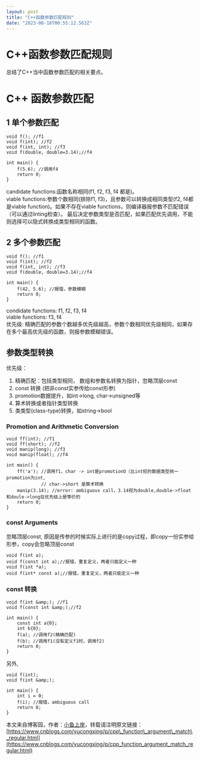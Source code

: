 ```yaml
---
layout: post
title: "C++函数参数匹配规则"
date: "2023-08-18T00:55:12.563Z"
---
```

C++函数参数匹配规则
===========

总结了C++当中函数参数匹配的相关要点。

C++ 函数参数匹配
==========

1 单个参数匹配
--------

    void f(); //f1
    void f(int); //f2
    void f(int, int); //f3
    void f(double, double=3.14);//f4
    
    int main() {
        f(5.6); //调用f4
        return 0;
    }
    

candidate functions:函数名称相同(f1, f2, f3, f4 都是)。  
viable functions:参数个数相同(排除f1, f3)，且参数可以转换成相同类型(f2, f4都是viable function)。如果不存在viable functions，则编译器报参数不匹配错误（可以通过linting检查）。 最后决定参数类型是否匹配，如果匹配优先调用，不能则选择可以隐式转换成类型相同的函数。

2 多个参数匹配
--------

    void f(); //f1
    void f(int); //f2
    void f(int, int); //f3
    void f(double, double=3.14);//f4
    
    int main() {
        f(42, 5.6); //报错，参数模糊 
        return 0;
    }
    

condidate functions: f1, f2, f3, f4  
viable functions: f3, f4  
优先级: 精确匹配的参数个数越多优先级越高，参数个数相同优先级相同，如果存在多个最高优先级的函数，则报参数模糊错误。

参数类型转换
------

优先级：

1.  精确匹配：包括类型相同， 数组和参数名转换为指针，忽略顶层const
2.  const 转换 (把非const实参传给const形参)
3.  promotion数据提升，如int->long, char->unsigned等
4.  算术转换或者指针类型转换
5.  类类型(class-type)转换，如string->bool

### Promotion and Arithmetic Conversion

    void ff(int); //f1
    void ff(short); //f2
    void manip(long); //f3
    void manip(float); //f4
    
    int main() {
        ff('a'); //调用f1，char -> int是promotionO（比int短的数据类型统一promotion为int, 
                 // char->short 是算术转换
        manip(3.14); //error: ambiguous call，3.14视为double,double->float和doule->long在优先级上是等价的 
        return 0;
    }
    

### const Arguments

忽略顶层const, 原因是传参的时候实际上进行的是copy过程，即copy一份实参给形参，copy会忽略顶层const

    void f(int a);
    void f(const int a);//报错，重复定义，两者只能定义一种
    void f(int *a);
    void f(int* const a);//报错，重复定义，两者只能定义一种 
    

### const 转换

    void f(int &amp;); //f1
    void f(const int &amp;);//f2
    
    int main() {
        const int a{0};
        int b{0}; 
        f(a); //调用f2(精确匹配) 
        f(b); //调用f1(没有定义f1时，调用f2)
        return 0;
    }
    

另外,

    void f(int);
    void f(int &amp;);
    
    int main() {
        int i = 0;
        f(i); //报错，ambiguous call
        return 0;
    }
    

本文来自博客园，作者：[小鱼上岸](https://www.cnblogs.com/yucongxing/)，转载请注明原文链接：[https://www.cnblogs.com/yucongxing/p/cpp\_function\_argument\_match\_regular.html](https://www.cnblogs.com/yucongxing/p/cpp_function_argument_match_regular.html)